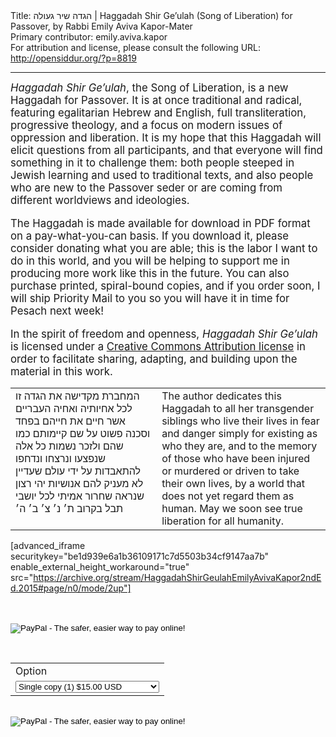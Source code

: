 <html>
<head></head>
<body>
Title: הגדה שיר געולה | Haggadah Shir Ge’ulah (Song of Liberation) for Passover, by Rabbi Emily Aviva Kapor-Mater<br />
Primary contributor: emily.aviva.kapor<br />
For attribution and license, please consult the following URL: <a href="http://opensiddur.org/?p=8819">http://opensiddur.org/?p=8819</a>
<p />
<hr />

<div class="english" style="font-size: 1.2em;">
<em>Haggadah Shir Ge’ulah</em>, the Song of Liberation, is a new Haggadah for Passover. It is at once traditional and radical, featuring egalitarian Hebrew and English, full transliteration, progressive theology, and a focus on modern issues of oppression and liberation. It is my hope that this Haggadah will elicit questions from all participants, and that everyone will find something in it to challenge them: both people steeped in Jewish learning and used to traditional texts, and also people who are new to the Passover seder or are coming from different worldviews and ideologies.

The Haggadah is made available for download in PDF format on a pay-what-you-can basis. If you download it, please consider donating what you are able; this is the labor I want to do in this world, and you will be helping to support me in producing more work like this in the future. You can also purchase printed, spiral-bound copies, and if you order soon, I will ship Priority Mail to you so you will have it in time for Pesach next week! 

<p>In the spirit of freedom and openness, <em>Haggadah Shir Ge&#8217;ulah</em> is licensed under a <a href="http://creativecommons.org/licenses/by/4.0/">Creative Commons Attribution license</a> in order to facilitate sharing, adapting, and building upon the material in this work.</p>
</div>

<table style="margin-left: auto;margin-right: auto;">
<tbody>
<tr>
<td style="vertical-align:top;" width="46%">
<div class="liturgy"><span lang="he">
המחברת מקדישה את הגדה זו
לכל אחיותיה ואחיה העבריים
אשר חיים את חייהם בפחד וסכנה
פשוט על שם קיימותם כמו שהם
ולזכר נשמות כל אלה
שנפצעו ונרצחו
ונדחפו להתאבדות
על ידי עולם שעדיין לא מעניק להם אנושיות
יהי רצון שנראה שחרור אמיתי לכל יושבי תבל בקרוב
ת׳ נ׳ צ׳ ב׳ ה׳
</span></div></td>
 
<td style="vertical-align:top;" width="53%"><div class="english">
The author dedicates this Haggadah
to all her transgender siblings
who live their lives in fear and danger
simply for existing as who they are,
and to the memory of those
who have been injured or murdered
or driven to take their own lives,
by a world that does not yet regard them as human.
May we soon see true liberation for all humanity.
</td></tr>
</tbody></table>

[advanced_iframe securitykey="be1d939e6a1b36109171c7d5503b34cf9147aa7b" enable_external_height_workaround="true" src="https://archive.org/stream/HaggadahShirGeulahEmilyAvivaKapor2ndEd.2015#page/n0/mode/2up"]

<form action="https://www.paypal.com/cgi-bin/webscr" method="post" target="_top"><input type="hidden" name="cmd" value="_s-xclick" /><br />
<input type="hidden" name="hosted_button_id" value="BH5UF6M898GQE" /><br />
<input type="image" alt="PayPal - The safer, easier way to pay online!" name="submit" src="https://www.paypalobjects.com/en_US/i/btn/btn_donate_LG.gif" /></form>
<form action="https://www.paypal.com/cgi-bin/webscr" method="post" target="_top"><input type="hidden" name="cmd" value="_s-xclick" /><br />
<input type="hidden" name="hosted_button_id" value="5JF8NE2UBV9ZU" /></p>
<table style="margin-left: auto;margin-right: auto;">
<tbody>
<tr>
<td><input type="hidden" name="on0" value="Option" />Option</td>
</tr>   <tr>
<td>
<select name="os0">
<option value="Single copy (1)">Single copy (1) $15.00 USD</option>
<option value="Pack of five copies (5)">Pack of five copies (5) $65.00 USD</option>
</select>
</td>
</tr>
</tbody></table>
<p><input type="hidden" name="currency_code" value="USD" /><br />
<input type="image" alt="PayPal - The safer, easier way to pay online!" name="submit" src="https://www.paypalobjects.com/en_US/i/btn/btn_buynow_LG.gif" /></p>
</form>
</body>
</html>